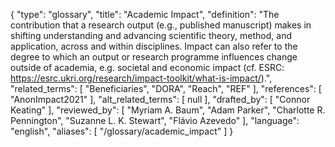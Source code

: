 {
    "type": "glossary",
    "title": "Academic Impact",
    "definition": "The contribution that a research output (e.g., published manuscript) makes in shifting understanding and advancing scientific theory, method, and application, across and within disciplines. Impact can also refer to the degree to which an output or research programme influences change outside of academia, e.g. societal and economic impact (cf. ESRC: https://esrc.ukri.org/research/impact-toolkit/what-is-impact/).",
    "related_terms": [
        "Beneficiaries",
        "DORA",
        "Reach",
        "REF"
    ],
    "references": [
        "AnonImpact2021"
    ],
    "alt_related_terms": [
        null
    ],
    "drafted_by": [
        "Connor Keating"
    ],
    "reviewed_by": [
        "Myriam A. Baum",
        "Adam Parker",
        "Charlotte R. Pennington",
        "Suzanne L. K. Stewart",
        "Flávio Azevedo"
    ],
    "language": "english",
    "aliases": [
        "/glossary/academic_impact"
    ]
}
